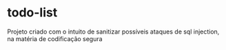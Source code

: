 # todo-list
Projeto criado com o intuito de sanitizar possíveis ataques de sql injection, na matéria de codificação segura
